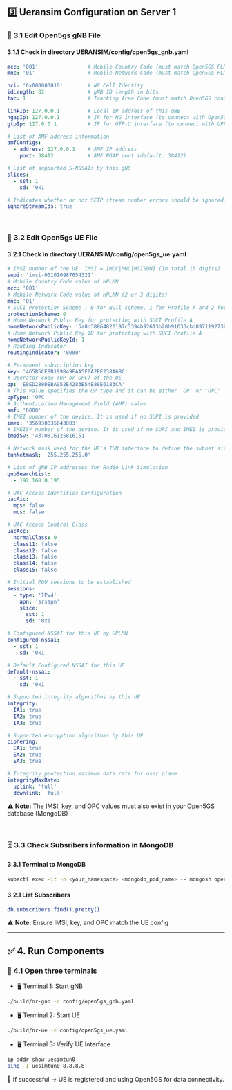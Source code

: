 ## 3️⃣ Ueransim Configuration on Server 1
### 📝 3.1 Edit Open5gs gNB File
#### 3.1.1 Check in directory UERANSIM/config/open5gs_gnb.yaml
```yaml
mcc: '001'                # Mobile Country Code (must match Open5GS PLMN)
mnc: '01'                 # Mobile Network Code (must match Open5GS PLMN)

nci: '0x000000010'        # NR Cell Identity
idLength: 32              # gNB ID length in bits
tac: 1                    # Tracking Area Code (must match Open5GS config)

linkIp: 127.0.0.1         # Local IP address of this gNB
ngapIp: 127.0.0.1         # IP for NG interface (to connect with Open5GS AMF)
gtpIp: 127.0.0.1          # IP for GTP-U interface (to connect with UPF)

# List of AMF address information
amfConfigs:
  - address: 127.0.0.1    # AMF IP address
    port: 38412           # AMF NGAP port (default: 38412)

# List of supported S-NSSAIs by this gNB
slices:
  - sst: 1
    sd: '0x1'

# Indicates whether or not SCTP stream number errors should be ignored.
ignoreStreamIds: true
```

&nbsp;

### 📝 3.2 Edit Open5gs UE File
#### 3.2.1 Check in directory UERANSIM/config/open5gs_ue.yaml
```yaml
# IMSI number of the UE. IMSI = [MCC|MNC|MSISDN] (In total 15 digits)
supi: 'imsi-001010987654321'
# Mobile Country Code value of HPLMN
mcc: '001'
# Mobile Network Code value of HPLMN (2 or 3 digits)
mnc: '01'
# SUCI Protection Scheme : 0 for Null-scheme, 1 for Profile A and 2 for Profile B
protectionScheme: 0
# Home Network Public Key for protecting with SUCI Profile A
homeNetworkPublicKey: '5a8d38864820197c3394b92613b20b91633cbd897119273bf8e4a6f4eec0a650'
# Home Network Public Key ID for protecting with SUCI Profile A
homeNetworkPublicKeyId: 1
# Routing Indicator
routingIndicator: '0000'

# Permanent subscription key
key: '465B5CE8B199B49FAA5F0A2EE238A6BC'
# Operator code (OP or OPC) of the UE
op: 'E8ED289DEBA952E4283B54E88E6183CA'
# This value specifies the OP type and it can be either 'OP' or 'OPC'
opType: 'OPC'
# Authentication Management Field (AMF) value
amf: '8000'
# IMEI number of the device. It is used if no SUPI is provided
imei: '356938035643803'
# IMEISV number of the device. It is used if no SUPI and IMEI is provided
imeiSv: '4370816125816151'

# Network mask used for the UE's TUN interface to define the subnet size  
tunNetmask: '255.255.255.0'

# List of gNB IP addresses for Radio Link Simulation
gnbSearchList:
  - 192.168.0.195

# UAC Access Identities Configuration
uacAic:
  mps: false
  mcs: false

# UAC Access Control Class
uacAcc:
  normalClass: 0
  class11: false
  class12: false
  class13: false
  class14: false
  class15: false

# Initial PDU sessions to be established
sessions:
  - type: 'IPv4'
    apn: 'srsapn'
    slice:
      sst: 1
      sd: '0x1'

# Configured NSSAI for this UE by HPLMN
configured-nssai:
  - sst: 1
    sd: '0x1'

# Default Configured NSSAI for this UE
default-nssai:
  - sst: 1
    sd: '0x1'

# Supported integrity algorithms by this UE
integrity:
  IA1: true
  IA2: true
  IA3: true

# Supported encryption algorithms by this UE
ciphering:
  EA1: true
  EA2: true
  EA3: true

# Integrity protection maximum data rate for user plane
integrityMaxRate:
  uplink: 'full'
  downlink: 'full'
```
⚠️ **Note:** The IMSI, key, and OPC values must also exist in your Open5GS database (MongoDB)

&nbsp;

### 🗄️ 3.3 Check Subsribers information in MongoDB
#### 3.3.1 Terminal to MongoDB
```bash
kubectl exec -it -n <your_namespace> <mongodb_pod_name> -- mongosh open5gs
```
#### 3.2.1 List Subscribers
```bash
db.subscribers.find().pretty()
```
⚠️ **Note:** Ensure IMSI, key, and OPC match the UE config

---

## ✅ 4. Run Components
### 📡 4.1 Open three terminals
- 🖥️ Terminal 1: Start gNB
```bash
./build/nr-gnb -c config/open5gs_gnb.yaml
```
- 🖥️ Terminal 2: Start UE
```bash
./build/nr-ue -c config/open5gs_ue.yaml
```
- 🖥️ Terminal 3: Verify UE Interface
```bash
ip addr show uesimtun0
ping -I uesimtun0 8.8.8.8
```
🎉 If successful → UE is registered and using Open5GS for data connectivity.

